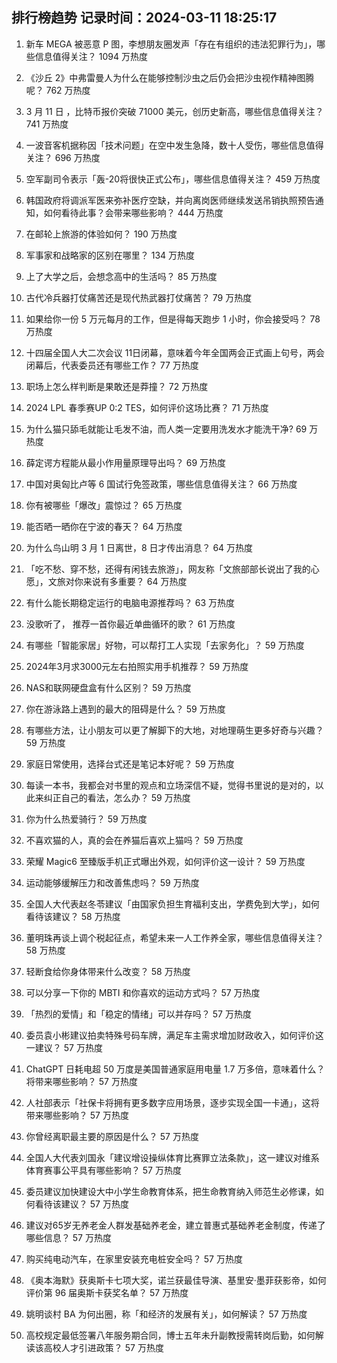
## 排行榜趋势 记录时间：2024-03-11 18:25:17
  
  1. 新车 MEGA 被恶意 P 图，李想朋友圈发声「存在有组织的违法犯罪行为」，哪些信息值得关注？ 1094 万热度
    
  2. 《沙丘 2》中弗雷曼人为什么在能够控制沙虫之后仍会把沙虫视作精神图腾呢？ 762 万热度
    
  3. 3 月 11 日 ，比特币报价突破 71000 美元，创历史新高，哪些信息值得关注？ 741 万热度
    
  4. 一波音客机据称因「技术问题」在空中发生急降，数十人受伤，哪些信息值得关注？ 696 万热度
    
  5. 空军副司令表示「轰-20将很快正式公布」，哪些信息值得关注？ 459 万热度
    
  6. 韩国政府将调派军医来弥补医疗空缺，并向离岗医师继续发送吊销执照预告通知，如何看待此事？会带来哪些影响？ 444 万热度
    
  7. 在邮轮上旅游的体验如何？ 190 万热度
    
  8. 军事家和战略家的区别在哪里？ 134 万热度
    
  9. 上了大学之后，会想念高中的生活吗？ 85 万热度
    
  10. 古代冷兵器打仗痛苦还是现代热武器打仗痛苦？ 79 万热度
    
  11. 如果给你一份 5 万元每月的工作，但是得每天跑步 1 小时，你会接受吗？ 78 万热度
    
  12. 十四届全国人大二次会议 11日闭幕，意味着今年全国两会正式画上句号，两会闭幕后，代表委员还有哪些工作？ 77 万热度
    
  13. 职场上怎么样判断是果敢还是莽撞？ 72 万热度
    
  14. 2024 LPL 春季赛UP 0:2 TES，如何评价这场比赛？ 71 万热度
    
  15. 为什么猫只舔毛就能让毛发不油，而人类一定要用洗发水才能洗干净? 69 万热度
    
  16. 薛定谔方程能从最小作用量原理导出吗？ 69 万热度
    
  17. 中国对奥匈比卢等 6 国试行免签政策，哪些信息值得关注？ 66 万热度
    
  18. 你有被哪些「爆改」震惊过？ 65 万热度
    
  19. 能否晒一晒你在宁波的春天？ 64 万热度
    
  20. 为什么鸟山明 3 月 1 日离世，8 日才传出消息？ 64 万热度
    
  21. 「吃不愁、穿不愁，还得有闲钱去旅游」，网友称「文旅部部长说出了我的心愿」，文旅对你来说有多重要？ 64 万热度
    
  22. 有什么能长期稳定运行的电脑电源推荐吗？ 63 万热度
    
  23. 没歌听了， 推荐一首你最近单曲循环的歌？ 61 万热度
    
  24. 有哪些「智能家居」好物，可以帮打工人实现「去家务化」？ 59 万热度
    
  25. 2024年3月求3000元左右拍照实用手机推荐？ 59 万热度
    
  26. NAS和联网硬盘盒有什么区别？ 59 万热度
    
  27. 你在游泳路上遇到的最大的阻碍是什么？ 59 万热度
    
  28. 有哪些方法，让小朋友可以更了解脚下的大地，对地理萌生更多好奇与兴趣？ 59 万热度
    
  29. 家庭日常使用，选择台式还是笔记本好呢？ 59 万热度
    
  30. 每读一本书，我都会对书里的观点和立场深信不疑，觉得书里说的是对的，以此来纠正自己的看法，怎么办？ 59 万热度
    
  31. 你为什么热爱骑行？ 59 万热度
    
  32. 不喜欢猫的人，真的会在养猫后喜欢上猫吗？ 59 万热度
    
  33. 荣耀 Magic6 至臻版手机正式曝出外观，如何评价这一设计？ 59 万热度
    
  34. 运动能够缓解压力和改善焦虑吗？ 59 万热度
    
  35. 全国人大代表赵冬苓建议「由国家负担生育福利支出，学费免到大学」，如何看待该建议？ 58 万热度
    
  36. 董明珠再谈上调个税起征点，希望未来一人工作养全家，哪些信息值得关注？ 58 万热度
    
  37. 轻断食给你身体带来什么改变？ 58 万热度
    
  38. 可以分享一下你的 MBTI 和你喜欢的运动方式吗？ 57 万热度
    
  39. 「热烈的爱情」和「稳定的情绪」可以并存吗？ 57 万热度
    
  40. 委员袁小彬建议拍卖特殊号码车牌，满足车主需求增加财政收入，如何评价这一建议？ 57 万热度
    
  41. ChatGPT 日耗电超 50 万度是美国普通家庭用电量 1.7 万多倍，意味着什么？将带来哪些影响？ 57 万热度
    
  42. 人社部表示「社保卡将拥有更多数字应用场景，逐步实现全国一卡通」，这将带来哪些影响？ 57 万热度
    
  43. 你曾经离职最主要的原因是什么？ 57 万热度
    
  44. 全国人大代表刘国永「建议增设操纵体育比赛罪立法条款」，这一建议对维系体育赛事公平具有哪些影响？ 57 万热度
    
  45. 委员建议加快建设大中小学生命教育体系，把生命教育纳入师范生必修课，如何看待该建议？ 57 万热度
    
  46. 建议对65岁无养老金人群发基础养老金，建立普惠式基础养老金制度，传递了哪些信息？ 57 万热度
    
  47. 购买纯电动汽车，在家里安装充电桩安全吗？ 57 万热度
    
  48. 《奥本海默》获奥斯卡七项大奖，诺兰获最佳导演、基里安·墨菲获影帝，如何评价第 96 届奥斯卡获奖名单？ 57 万热度
    
  49. 姚明谈村 BA 为何出圈，称「和经济的发展有关」，如何解读？ 57 万热度
    
  50. 高校规定最低签署八年服务期合同，博士五年未升副教授需转岗后勤，如何解读该高校人才引进政策？ 57 万热度
    